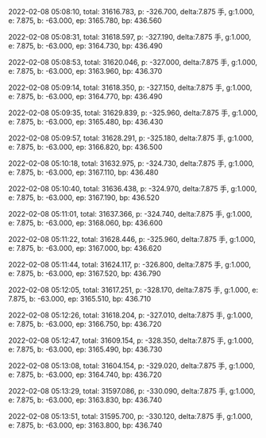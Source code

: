 2022-02-08 05:08:10, total: 31616.783, p: -326.700, delta:7.875 手, g:1.000, e: 7.875, b: -63.000, ep: 3165.780, bp: 436.560

2022-02-08 05:08:31, total: 31618.597, p: -327.190, delta:7.875 手, g:1.000, e: 7.875, b: -63.000, ep: 3164.730, bp: 436.490

2022-02-08 05:08:53, total: 31620.046, p: -327.000, delta:7.875 手, g:1.000, e: 7.875, b: -63.000, ep: 3163.960, bp: 436.370

2022-02-08 05:09:14, total: 31618.350, p: -327.150, delta:7.875 手, g:1.000, e: 7.875, b: -63.000, ep: 3164.770, bp: 436.490

2022-02-08 05:09:35, total: 31629.839, p: -325.960, delta:7.875 手, g:1.000, e: 7.875, b: -63.000, ep: 3165.480, bp: 436.430

2022-02-08 05:09:57, total: 31628.291, p: -325.180, delta:7.875 手, g:1.000, e: 7.875, b: -63.000, ep: 3166.820, bp: 436.500

2022-02-08 05:10:18, total: 31632.975, p: -324.730, delta:7.875 手, g:1.000, e: 7.875, b: -63.000, ep: 3167.110, bp: 436.480

2022-02-08 05:10:40, total: 31636.438, p: -324.970, delta:7.875 手, g:1.000, e: 7.875, b: -63.000, ep: 3167.190, bp: 436.520

2022-02-08 05:11:01, total: 31637.366, p: -324.740, delta:7.875 手, g:1.000, e: 7.875, b: -63.000, ep: 3168.060, bp: 436.600

2022-02-08 05:11:22, total: 31628.446, p: -325.960, delta:7.875 手, g:1.000, e: 7.875, b: -63.000, ep: 3167.000, bp: 436.620

2022-02-08 05:11:44, total: 31624.117, p: -326.800, delta:7.875 手, g:1.000, e: 7.875, b: -63.000, ep: 3167.520, bp: 436.790

2022-02-08 05:12:05, total: 31617.251, p: -328.170, delta:7.875 手, g:1.000, e: 7.875, b: -63.000, ep: 3165.510, bp: 436.710

2022-02-08 05:12:26, total: 31618.204, p: -327.010, delta:7.875 手, g:1.000, e: 7.875, b: -63.000, ep: 3166.750, bp: 436.720

2022-02-08 05:12:47, total: 31609.154, p: -328.350, delta:7.875 手, g:1.000, e: 7.875, b: -63.000, ep: 3165.490, bp: 436.730

2022-02-08 05:13:08, total: 31604.154, p: -329.020, delta:7.875 手, g:1.000, e: 7.875, b: -63.000, ep: 3164.740, bp: 436.720

2022-02-08 05:13:29, total: 31597.086, p: -330.090, delta:7.875 手, g:1.000, e: 7.875, b: -63.000, ep: 3163.830, bp: 436.740

2022-02-08 05:13:51, total: 31595.700, p: -330.120, delta:7.875 手, g:1.000, e: 7.875, b: -63.000, ep: 3163.800, bp: 436.740